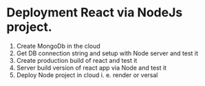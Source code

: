 # Deployment React via NodeJs project.

1. Create MongoDb in the cloud
2. Get DB connection string and setup with Node server and test it
3. Create production build of react and test it
4. Server build version of react app via Node and test it
5. Deploy Node project in cloud i. e. render or versal
